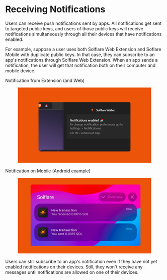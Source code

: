 # Receiving Notifications

Users can receive push notifications sent by apps. All notifications get sent to targeted public keys, and users of those public keys will receive notifications simultaneously through all their devices that have notifications enabled.

For example, suppose a user uses both Solflare Web Extension and Soflare Mobile with duplicate public keys. In that case, they can subscribe to an app's notifications through Solflare Web Extension. When an app sends a notification, the user will get that notification both on their computer and mobile device.

Notification from Extension (and Web)

<figure><img src="../../../.gitbook/assets/sol noti.png" alt=""><figcaption></figcaption></figure>

Notification on Mobile (Android example)

<figure><img src="../../../.gitbook/assets/solflare wallet 1.png" alt=""><figcaption></figcaption></figure>

Users can still subscribe to an app's notification even if they have not yet enabled notifications on their devices. Still, they won't receive any messages until notifications are allowed on one of their devices.
